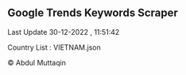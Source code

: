 

## Google Trends Keywords Scraper 
 
Last Update 30-12-2022 , 11:51:42

Country List :
VIETNAM.json



© Abdul Muttaqin 

